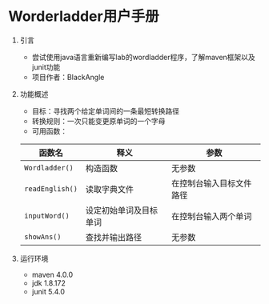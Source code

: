 # Worderladder用户手册
1. 引言
   * 尝试使用java语言重新编写lab的wordladder程序，了解maven框架以及junit功能
   * 项目作者：BlackAngle
2. 功能概述
   * 目标：寻找两个给定单词间的一条最短转换路径
   * 转换规则：一次只能变更原单词的一个字母
   * 可用函数：

    | 函数名 | 释义 | 参数 |
    | ---- | ---- | ---- |
    | `Wordladder()` | 构造函数 | 无参数 |
    | `readEnglish()` | 读取字典文件 | 在控制台输入目标文件路径 |
    | `inputWord()` | 设定初始单词及目标单词 | 在控制台输入两个单词 |
    | `showAns()` | 查找并输出路径 | 无参数 |
3. 运行环境
   * maven 4.0.0
   * jdk 1.8.172
   * junit 5.4.0